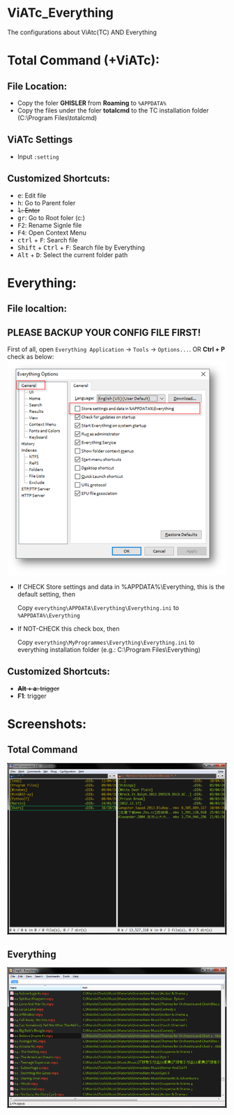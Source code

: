 ViATc_Everything
================

The configurations about ViAtc(TC) AND Everything

# Total Command (+ViATc):
## File Location:
- Copy the foler **GHISLER** from **Roaming** to `%APPDATA%`
- Copy the files under the foler **totalcmd** to the TC installation folder (C:\Program Files\totalcmd)

## ViATc Settings
- Input `:setting`

## Customized Shortcuts:
- <kbd>e</kbd>: Edit file
- <kbd>h</kbd>: Go to Parent foler
- <del><kbd>l</kbd>: Enter</del>
- <kbd>gr</kbd>: Go to Root foler (c:\)
- <kbd>F2</kbd>: Rename Signle file
- <kbd>F4</kbd>: Open Context Menu
- <kbd>ctrl</kbd> + <kbd>F</kbd>: Search file
- <kbd>Shift</kbd> + <kbd>Ctrl</kbd> + <kbd>F</kbd>: Search file by Everything
- <kbd>Alt</kbd> + <kbd>D</kbd>: Select the current folder path

# Everything:
## File localtion:
## PLEASE BACKUP YOUR CONFIG FILE FIRST!

First of all, open `Everything Application` -> `Tools` -> `Options...`. OR  **Ctrl + P** check as below:
![everything-ini-location](image/everything-ini-location.png)

- If CHECK Store settings and data in %APPDATA%\Everything, this is the default setting, then

  Copy `everything\APPDATA\Everything\Everything.ini` to `%APPDATA%\Everything`

- If NOT-CHECK this check box, then

  Copy `everything\MyProgrammes\Everything\Everything.ini` to everything installation folder (e.g.: C:\Program Files\Everything)

## Customized Shortcuts:
- <del>**Alt + a**: trigger</del>
- **F1**: trigger


# Screenshots:
## Total Command
![viatc_marslo](image/Total_Command.png)
## Everything
![everything_marslo](image/Everything.png)
